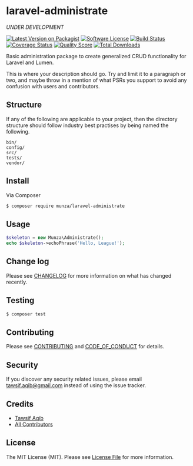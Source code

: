 # laravel-administrate

*UNDER DEVELOPMENT*

[![Latest Version on Packagist][ico-version]][link-packagist]
[![Software License][ico-license]](LICENSE.md)
[![Build Status][ico-travis]][link-travis]
[![Coverage Status][ico-scrutinizer]][link-scrutinizer]
[![Quality Score][ico-code-quality]][link-code-quality]
[![Total Downloads][ico-downloads]][link-downloads]

Basic administration package to create generalized CRUD functionality for Laravel and Lumen.

This is where your description should go. Try and limit it to a paragraph or two, and maybe throw in a mention of what
PSRs you support to avoid any confusion with users and contributors.

## Structure

If any of the following are applicable to your project, then the directory structure should follow industry best practises by being named the following.

```
bin/        
config/
src/
tests/
vendor/
```


## Install

Via Composer

``` bash
$ composer require munza/laravel-administrate
```

## Usage

``` php
$skeleton = new Munza\Administrate();
echo $skeleton->echoPhrase('Hello, League!');
```

## Change log

Please see [CHANGELOG](CHANGELOG.md) for more information on what has changed recently.

## Testing

``` bash
$ composer test
```

## Contributing

Please see [CONTRIBUTING](CONTRIBUTING.md) and [CODE_OF_CONDUCT](CODE_OF_CONDUCT.md) for details.

## Security

If you discover any security related issues, please email tawsif.aqib@gmail.com instead of using the issue tracker.

## Credits

- [Tawsif Aqib][link-author]
- [All Contributors][link-contributors]

## License

The MIT License (MIT). Please see [License File](LICENSE.md) for more information.

[ico-version]: https://img.shields.io/packagist/v/munza/laravel-administrate.svg?style=flat-square
[ico-license]: https://img.shields.io/badge/license-MIT-brightgreen.svg?style=flat-square
[ico-travis]: https://img.shields.io/travis/munza/laravel-administrate/master.svg?style=flat-square
[ico-scrutinizer]: https://img.shields.io/scrutinizer/coverage/g/munza/laravel-administrate.svg?style=flat-square
[ico-code-quality]: https://img.shields.io/scrutinizer/g/munza/laravel-administrate.svg?style=flat-square
[ico-downloads]: https://img.shields.io/packagist/dt/munza/laravel-administrate.svg?style=flat-square

[link-packagist]: https://packagist.org/packages/munza/laravel-administrate
[link-travis]: https://travis-ci.org/munza/laravel-administrate
[link-scrutinizer]: https://scrutinizer-ci.com/g/munza/laravel-administrate/code-structure
[link-code-quality]: https://scrutinizer-ci.com/g/munza/laravel-administrate
[link-downloads]: https://packagist.org/packages/munza/laravel-administrate
[link-author]: https://github.com/munza
[link-contributors]: ../../contributors
